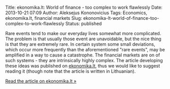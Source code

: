 Title: ekonomika.lt: World of finance - too complex to work flawlessly
Date: 2013-10-21 07:09
Author: Aleksejus Kononovicius
Tags: Economics, ekonomika.lt, financial markets
Slug: ekonomika-lt-world-of-finance-too-complex-to-work-flawlessly
Status: published

Rare
events tend to make our everyday lives somewhat more complicated. The
problem is that usually those event are unavoidable, but the nice thing
is that they are extremely rare. In certain system some small
deviations, which occur more frequently than the aforementioned "rare
events", may be amplified in a way to cause a catastrophe. The financial
markets are on of such systems - they are intrinsically highly complex.
The article developing these ideas was published on
[ekonomika.lt](http://www.ekonomika.lt/naujiena/finansu-pasaulis-pernelyg-sudetingas-kad-veiktu-sklandziai-43427.html),
thus we would like to suggest reading it (though note that the article
is written in Lithuanian).

[Read the article on ekonomika.lt
»](http://www.ekonomika.lt/naujiena/finansu-pasaulis-pernelyg-sudetingas-kad-veiktu-sklandziai-43427.html)
